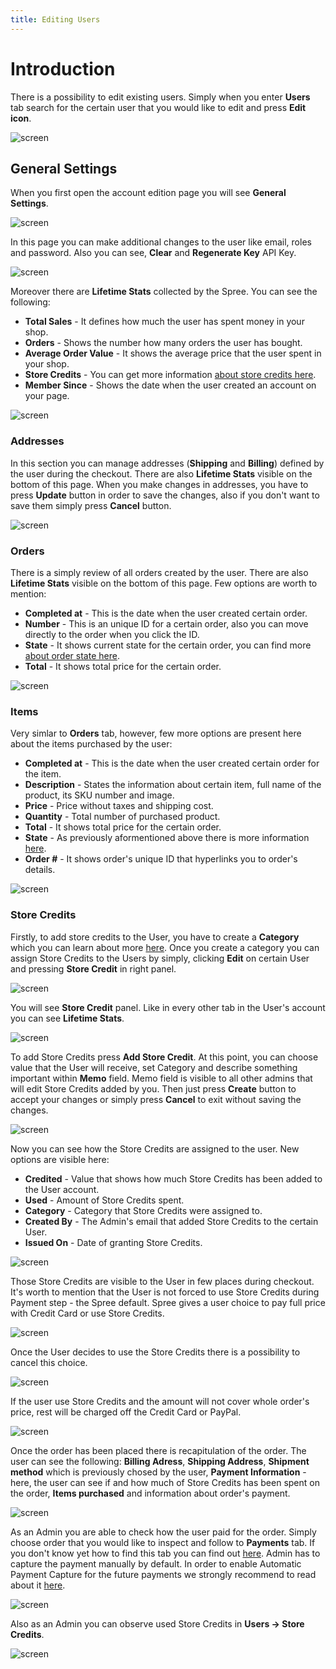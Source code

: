 ```yaml
---
title: Editing Users
---
```


# Introduction

There is a possibility to edit existing users. Simply when you enter **Users** tab search for the certain user that you would like to edit and press **Edit icon**.

![screen](/images/user/)

## General Settings

When you first open the account edition page you will see **General Settings**.

![screen]()

In this page you can make additional changes to the user like email, roles and password. Also you can see, **Clear** and **Regenerate Key** API Key.

![screen]()

Moreover there are **Lifetime Stats** collected by the Spree. You can see the following:

* **Total Sales** - It defines how much the user has spent money in your shop.
* **Orders** - Shows the number how many orders the user has bought.
* **Average Order Value** - It shows the average price that the user spent in your shop.
* **Store Credits** - You can get more information [about store credits here](store_credits.md).
* **Member Since** - Shows the date when the user created an account on your page.

![screen]()

### Addresses

In this section you can manage addresses (**Shipping** and **Billing**) defined by the user during the checkout. There are also **Lifetime Stats** visible on the bottom of this page.
When you make changes in addresses, you have to press **Update** button in order to save the changes, also if you don't want to save them simply press **Cancel** button. 

![screen]()

### Orders

There is a simply review of all orders created by the user. There are also **Lifetime Stats** visible on the bottom of this page. Few options are worth to mention:

* **Completed at** - This is the date when the user created certain order.
* **Number** - This is an unique ID for a certain order, also you can move directly to the order when you click the ID.
* **State** - It shows current state for the certain order, you can find more [about order state here](../orders/order_states.md).
* **Total** - It shows total price for the certain order.

![screen]()

### Items

Very simlar to **Orders** tab, however, few more options are present here about the items purchased by the user:

* **Completed at** - This is the date when the user created certain order for the item.
* **Description** - States the information about certain item, full name of the product, its SKU number and image.
* **Price** - Price without taxes and shipping cost.
* **Quantity** - Total number of purchased product.
* **Total** - It shows total price for the certain order.
* **State** - As previously aformentioned above there is more information [here](../user/orders/order_states.md).
* **Order #** - It shows order's unique ID that hyperlinks you to order's details.

![screen]()

### Store Credits

Firstly, to add store credits to the User, you have to create a **Category** which you can learn about more [here](store_credit_categories.md).
Once you create a category you can assign Store Credits to the Users by simply, clicking **Edit** on certain User and pressing **Store Credit** in right panel.

![screen]()

You will see **Store Credit** panel. Like in every other tab in the User's account you can see **Lifetime Stats**.

![screen]()

To add Store Credits press **Add Store Credit**. At this point, you can choose value that the User will receive, set Category and describe something important within **Memo** field. Memo field is visible to all other admins that will edit Store Credits added by you. Then just press **Create** button to accept your changes or simply press **Cancel** to exit without saving the changes.

![screen]()

Now you can see how the Store Credits are assigned to the user. New options are visible here:

* **Credited** - Value that shows how much Store Credits has been added to the User account.
* **Used** - Amount of Store Credits spent.
* **Category** - Category that Store Credits were assigned to.
* **Created By** - The Admin's email that added Store Credits to the certain User.
* **Issued On** - Date of granting Store Credits.

![screen]()

Those Store Credits are visible to the User in few places during checkout. It's worth to mention that the User is not forced to use Store Credits during Payment step - the Spree default. Spree gives a user choice to pay full price with Credit Card or use Store Credits.

![screen]()

Once the User decides to use the Store Credits there is a possibility to cancel this choice.

![screen]()

If the user use Store Credits and the amount will not cover whole order's price, rest will be charged off the Credit Card or PayPal.

![screen]()

Once the order has been placed there is recapitulation of the order. The user can see the following: **Billing Adress**, **Shipping Address**, **Shipment method** which is previously chosed by the user, **Payment Information** - here, the user can see if and how much of Store Credits has been spent on the order, **Items purchased** and information about order's payment.

![screen]()

As an Admin you are able to check how the user paid for the order. Simply choose order that you would like to inspect and follow to **Payments** tab. If you don't know yet how to find this tab you can find out [here](../orders/entering_orders.md#payments). Admin has to capture the payment manually by default. In order to enable Automatic Payment Capture for the future payments we strongly recommend to read about it [here](../payments/payment_methods.md#user-content-auto-capture).

![screen]()

Also as an Admin you can observe used Store Credits in **Users -> Store Credits**.

![screen]()
